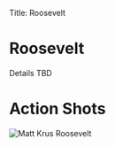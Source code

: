Title: Roosevelt

# Roosevelt

Details TBD

# Action Shots

![Matt Krus Roosevelt](/images/roosevelt_action_matt_krus.jpeg)
